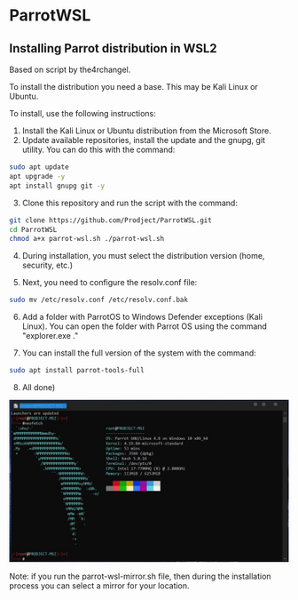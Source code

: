 # ParrotWSL
 Installing Parrot distribution in WSL2
 --------------------------------------
 Based on script by the4rchangel.

To install the distribution you need a base. This may be Kali Linux or Ubuntu.

To install, use the following instructions:

1. Install the Kali Linux or Ubuntu distribution from the Microsoft Store.
2. Update available repositories, install the update and the gnupg, git utility. You can do this with the command:

```bash
sudo apt update
apt upgrade -y 
apt install gnupg git -y
```

3. Clone this repository and run the script with the command: 

```bash
git clone https://github.com/Prodject/ParrotWSL.git 
cd ParrotWSL 
chmod a+x parrot-wsl.sh ./parrot-wsl.sh
```

4. During installation, you must select the distribution version (home, security, etc.)

5. Next, you need to configure the resolv.conf file:

```bash
sudo mv /etc/resolv.conf /etc/resolv.conf.bak
```

6. Add a folder with ParrotOS to Windows Defender exceptions (Kali Linux). You can open the folder with Parrot OS using the command "explorer.exe ."

7. You can install the full version of the system with the command:

```bash
sudo apt install parrot-tools-full
```

8. All done)

![neofetch](https://github.com/Prodject/ParrotWSL/raw/master/.raw/parrot.png)

Note: if you run the parrot-wsl-mirror.sh file, then during the installation process you can select a mirror for your location.


